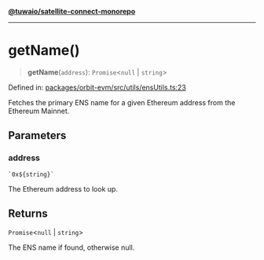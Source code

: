 [**@tuwaio/satellite-connect-monorepo**](../../../README.md)

***

# getName()

> **getName**(`address`): `Promise`\<`null` \| `string`\>

Defined in: [packages/orbit-evm/src/utils/ensUtils.ts:23](https://github.com/TuwaIO/satellite-connect/blob/ab2889dc16e93ed4e3266b0857ac4dc0998ff86f/packages/orbit-evm/src/utils/ensUtils.ts#L23)

Fetches the primary ENS name for a given Ethereum address from the Ethereum Mainnet.

## Parameters

### address

`` `0x${string}` ``

The Ethereum address to look up.

## Returns

`Promise`\<`null` \| `string`\>

The ENS name if found, otherwise null.
